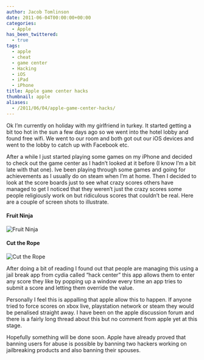 ```yaml
---
author: Jacob Tomlinson
date: 2011-06-04T00:00:00+00:00
categories:
  - Apple
has_been_twittered:
  - true
tags:
  - apple
  - cheat
  - game center
  - Hacking
  - iOS
  - iPad
  - iPhone
title: Apple game center hacks
thumbnail: apple
aliases:
  - /2011/06/04/apple-game-center-hacks/
---
```


Ok I&#8217;m currently on holiday with my girlfriend in turkey. It started getting a bit too hot in the sun a few days ago so we went into the hotel lobby and found free wifi. We went to our room and both got out our iOS devices and went to the lobby to catch up with Facebook etc.

After a while I just started playing some games on my iPhone and decided to check out the game center as I hadn&#8217;t looked at it before (I know I&#8217;m a bit late with that one). Ive been playing through some games and going for achievements as I usually do on steam when I&#8217;m at home. Then I decided to look at the score boards just to see what crazy scores others have managed to get I noticed that they weren&#8217;t just the crazy scores some people religiously work on but ridiculous scores that couldn&#8217;t be real. Here are a couple of screen shots to illustrate.

#### Fruit Ninja
![Fruit Ninja](http://i.imgur.com/a9kg0Rf.png)

#### Cut the Rope
![Cut the Rope](http://i.imgur.com/RmsFLft.png)

After doing a bit of reading I found out that people are managing this using a jail break app from cydia called &#8220;hack center&#8221; this app allows them to enter any score they like by popping up a window every time an app tries to submit a score and letting them override the value.

Personally I feel this is appalling that apple allow this to happen. If anyone tried to force scores on xbox live, playstation network or steam they would be penalised straight away. I have been on the apple discussion forum and there is a fairly long thread about this but no comment from apple yet at this stage.

Hopefully something will be done soon. Apple have already proved that banning users for abuse is possible by banning two hackers working on jailbreaking products and also banning their spouses.

 [1]: http://www.jacobtomlinson.co.uk/wp-content/uploads/2011/06/20110604-202225.jpg
 [2]: http://www.jacobtomlinson.co.uk/wp-content/uploads/2011/06/20110604-202241.jpg
